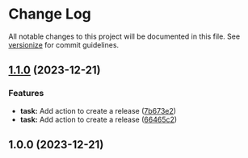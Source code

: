 # Change Log

All notable changes to this project will be documented in this file. See [versionize](https://github.com/versionize/versionize) for commit guidelines.

<a name="1.1.0"></a>
## [1.1.0](https://www.github.com/jnsergio/versioning-and-convent-commits/releases/tag/v1.1.0) (2023-12-21)

### Features

* **task:** Add action to create a release ([7b673e2](https://www.github.com/jnsergio/versioning-and-convent-commits/commit/7b673e2a2016fd476850491ceb2d7b7ae0fec836))
* **task:** Add action to create a release ([66465c2](https://www.github.com/jnsergio/versioning-and-convent-commits/commit/66465c2b0987bc719bde519c62807c3a956e43eb))

<a name="1.0.0"></a>
## 1.0.0 (2023-12-21)

